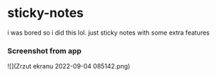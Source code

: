 # sticky-notes
i was bored so i did this lol. just sticky notes with some extra features
### Screenshot from app
![](Zrzut ekranu 2022-09-04 085142.png)

